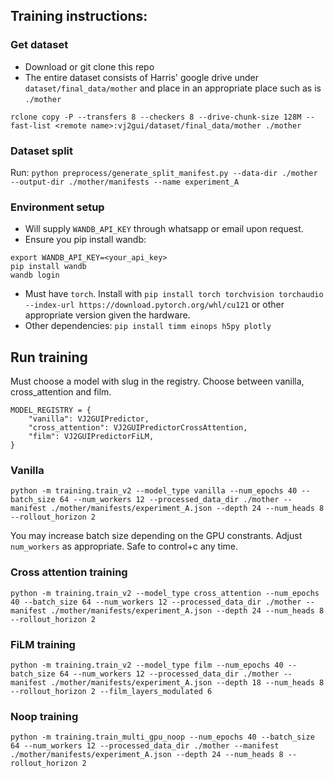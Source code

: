 ## Training instructions:

### Get dataset
- Download or git clone this repo
- The entire dataset consists of Harris' google drive under `dataset/final_data/mother` and place in an appropriate place such as is `./mother`

`rclone copy -P --transfers 8 --checkers 8 --drive-chunk-size 128M --fast-list <remote name>:vj2gui/dataset/final_data/mother ./mother`

### Dataset split
Run:
`python preprocess/generate_split_manifest.py --data-dir ./mother --output-dir ./mother/manifests --name experiment_A`

### Environment setup
- Will supply `WANDB_API_KEY` through whatsapp or email upon request.
- Ensure you pip install wandb: 
```
export WANDB_API_KEY=<your_api_key>
pip install wandb
wandb login
```
- Must have `torch`. Install with `pip install torch torchvision torchaudio --index-url https://download.pytorch.org/whl/cu121` or other appropriate version given the hardware. 
- Other dependencies:
`pip install timm einops h5py plotly`

## Run training
Must choose a model with slug in the registry. Choose between vanilla, cross_attention and film.
```
MODEL_REGISTRY = {
    "vanilla": VJ2GUIPredictor,
    "cross_attention": VJ2GUIPredictorCrossAttention,
    "film": VJ2GUIPredictorFiLM,
}
```
### Vanilla
`python -m training.train_v2 --model_type vanilla --num_epochs 40 --batch_size 64 --num_workers 12 --processed_data_dir ./mother --manifest ./mother/manifests/experiment_A.json --depth 24 --num_heads 8 --rollout_horizon 2`

You may increase batch size depending on the GPU constrants. Adjust `num_workers` as appropriate. Safe to control+c any time.

### Cross attention training
`python -m training.train_v2 --model_type cross_attention --num_epochs 40 --batch_size 64 --num_workers 12 --processed_data_dir ./mother --manifest ./mother/manifests/experiment_A.json --depth 24 --num_heads 8 --rollout_horizon 2`

### FiLM training
`python -m training.train_v2 --model_type film --num_epochs 40 --batch_size 64 --num_workers 12 --processed_data_dir ./mother --manifest ./mother/manifests/experiment_A.json --depth 18 --num_heads 8 --rollout_horizon 2 --film_layers_modulated 6`



### Noop training
`python -m training.train_multi_gpu_noop --num_epochs 40 --batch_size 64 --num_workers 12 --processed_data_dir ./mother --manifest ./mother/manifests/experiment_A.json --depth 24 --num_heads 8 --rollout_horizon 2`
